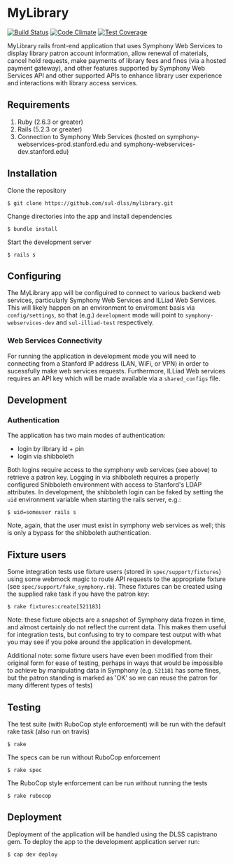 # MyLibrary
[![Build Status](https://travis-ci.org/sul-dlss/mylibrary.svg?branch=master)](https://travis-ci.org/sul-dlss/mylibrary)
[![Code Climate](https://codeclimate.com/github/sul-dlss/mylibrary/badges/gpa.svg)](https://codeclimate.com/github/sul-dlss/mylibrary)
[![Test Coverage](https://api.codeclimate.com/v1/badges/a8f1c5dab3a53ffba586/test_coverage)](https://codeclimate.com/github/sul-dlss/mylibrary/test_coverage)

MyLibrary rails front-end application that uses Symphony Web Services to display library patron account information, 
allow renewal of materials, cancel hold requests, make payments of library fees and fines (via a hosted payment gateway),
and other features supported by Symphony Web Services API and other supported APIs to enhance library user experience and 
interactions with library access services.

## Requirements
1. Ruby (2.6.3 or greater)
2. Rails (5.2.3 or greater)
3. Connection to Symphony Web Services (hosted on symphony-webservices-prod.stanford.edu and
   symphony-webservices-dev.stanford.edu)

## Installation

Clone the repository

    $ git clone https://github.com/sul-dlss/mylibrary.git

Change directories into the app and install dependencies

    $ bundle install
    
Start the development server
    
    $ rails s
    
## Configuring

The MyLibrary app will be configuired to connect to various backend web services, particularly Symphony Web Services and
ILLiad Web Services. This will likely happen on an environment to enviroment basis via `config/settings`, so that (e.g.) `development`
mode will point to `symphony-webservices-dev` and `sul-illiad-test` respectively.

### Web Services Connectivity

For running the application in development mode you will need to connecting from a Stanford IP address (LAN, WiFi, or VPN)
in order to sucessfully make web services requests. Furthermore, ILLiad Web services requires an API key which will be 
made available via a `shared_configs` file.

## Development

### Authentication

The application has two main modes of authentication:

- login by library id + pin
- login via shibboleth

Both logins require access to the symphony web services (see above) to retrieve a patron key. Logging in via shibboleth requires a properly configured Shibboleth environment with access to Stanford's LDAP attributes. In development, the shibboleth login can be faked by setting the `uid` environment variable when starting the rails server, e.g.:

```
$ uid=someuser rails s
```

Note, again, that the user must exist in symphony web services as well; this is only a bypass for the shibboleth authentication.

## Fixture users

Some integration tests use fixture users (stored in `spec/support/fixtures`) using some webmock magic to route
API requests to the appropriate fixture (see `spec/support/fake_symphony.rb`). These fixtures can be created
using the supplied rake task if you have the patron key:

```
$ rake fixtures:create[521183]
```

Note: these fixture objects are a snapshot of Symphony data frozen in time, and almost certainly do not reflect
the current data. This makes them useful for integration tests, but confusing to try to compare test output
with what you may see if you poke around the application in development.

Additional note: some fixture users have even been modified from their original form for ease of testing, perhaps
in ways that would be impossible to achieve by manipulating data in Symphony (e.g. `521181` has some fines, but
the patron standing is marked as 'OK' so we can reuse the patron for many different types of tests)

## Testing

The test suite (with RuboCop style enforcement) will be run with the default rake task (also run on travis)

    $ rake

The specs can be run without RuboCop enforcement

    $ rake spec

The RuboCop style enforcement can be run without running the tests

    $ rake rubocop

## Deployment

Deployment of the application will be handled using the DLSS capistrano gem. To deploy the app to the development application 
server run:
    
    $ cap dev deploy

